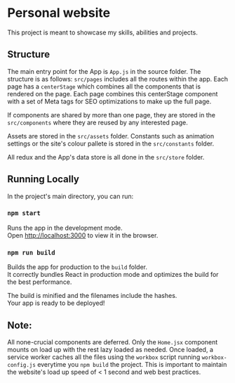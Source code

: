 # Personal website

This project is meant to showcase my skills, abilities and projects.

## Structure

The main entry point for the App is `App.js` in the source folder. The structure is as follows: `src/pages` includes all the routes within the app. Each page has a `centerStage` which combines all the components that is rendered on the page. Each page combines this centerStage component with a set of Meta tags for SEO optimizations to make up the full page.

If components are shared by more than one page, they are stored in the `src/components` where they are reused by any interested page.

Assets are stored in the `src/assets` folder. Constants such as animation settings or the site's colour pallete is stored in the `src/constants` folder.

All redux and the App's data store is all done in the `src/store` folder.

## Running Locally

In the project's main directory, you can run:

### `npm start`

Runs the app in the development mode.\
Open [http://localhost:3000](http://localhost:3000) to view it in the browser.

### `npm run build`

Builds the app for production to the `build` folder.\
It correctly bundles React in production mode and optimizes the build for the best performance.

The build is minified and the filenames include the hashes.\
Your app is ready to be deployed!

## Note:

All none-crucial components are deferred. Only the `Home.jsx` component mounts on load up with the rest lazy loaded as needed. Once loaded, a service worker caches all the files using the `workbox` script running `workbox-config.js` everytime you `npm build` the project. This is important to maintain the website's load up speed of < 1 second and web best practices.
